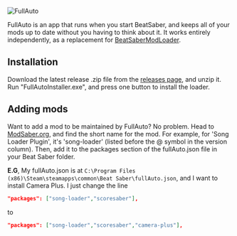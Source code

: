 ![FullAuto](http://overflo.me/random/FullAutoLogo.png)

FullAuto is an app that runs when you start BeatSaber, and keeps all of your mods up to date without you having to think about it. It works entirely independently, as a replacement for [BeatSaberModLoader](https://github.com/Umbranoxio/BeatSaberModInstaller).

## Installation

Download the latest release .zip file from the [releases page](https://github.com/Adybo123/BeatSaberFullAuto/releases), and unzip it. Run "FullAutoInstaller.exe", and press one button to install the loader. 

## Adding mods

Want to add a mod to be maintained by FullAuto? No problem. Head to [ModSaber.org](https://www.modsaber.org/), and find the short name for the mod. For example, for 'Song Loader Plugin', it's 'song-loader' (listed before the @ symbol in the version column). Then, add it to the packages section of the fullAuto.json file in your Beat Saber folder.

**E.G**, My fullAuto.json is at ```C:\Program Files (x86)\Steam\steamapps\common\Beat Saber\fullAuto.json```, and I want to install Camera Plus. I just change the line

```json
"packages": ["song-loader","scoresaber"],
```

to

```json
"packages": ["song-loader","scoresaber","camera-plus"],
```
